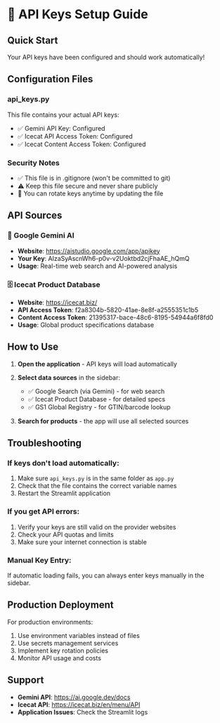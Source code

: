 # 🔑 API Keys Setup Guide

## Quick Start
Your API keys have been configured and should work automatically! 

## Configuration Files

### api_keys.py
This file contains your actual API keys:
- ✅ Gemini API Key: Configured
- ✅ Icecat API Access Token: Configured  
- ✅ Icecat Content Access Token: Configured

### Security Notes
- ✅ This file is in .gitignore (won't be committed to git)
- ⚠️ Keep this file secure and never share publicly
- 🔄 You can rotate keys anytime by updating the file

## API Sources

### 🤖 Google Gemini AI
- **Website**: https://aistudio.google.com/app/apikey
- **Your Key**: AIzaSyAscnWh6-p0v-v2Uoktbd2cjFhaAE_hQmQ
- **Usage**: Real-time web search and AI-powered analysis

### 🗄️ Icecat Product Database
- **Website**: https://icecat.biz/
- **API Access Token**: f2a8304b-5820-41ae-8e8f-a2555351c1b5
- **Content Access Token**: 21395317-bace-48c6-8195-54944a6f8fd0
- **Usage**: Global product specifications database

## How to Use

1. **Open the application** - API keys will load automatically
2. **Select data sources** in the sidebar:
   - ✅ Google Search (via Gemini) - for web search
   - ✅ Icecat Product Database - for detailed specs
   - ✅ GS1 Global Registry - for GTIN/barcode lookup

3. **Search for products** - the app will use all selected sources

## Troubleshooting

### If keys don't load automatically:
1. Make sure `api_keys.py` is in the same folder as `app.py`
2. Check that the file contains the correct variable names
3. Restart the Streamlit application

### If you get API errors:
1. Verify your keys are still valid on the provider websites
2. Check your API quotas and limits
3. Make sure your internet connection is stable

### Manual Key Entry:
If automatic loading fails, you can always enter keys manually in the sidebar.

## Production Deployment

For production environments:
1. Use environment variables instead of files
2. Use secrets management services
3. Implement key rotation policies
4. Monitor API usage and costs

## Support

- **Gemini API**: https://ai.google.dev/docs
- **Icecat API**: https://icecat.biz/en/menu/API
- **Application Issues**: Check the Streamlit logs
